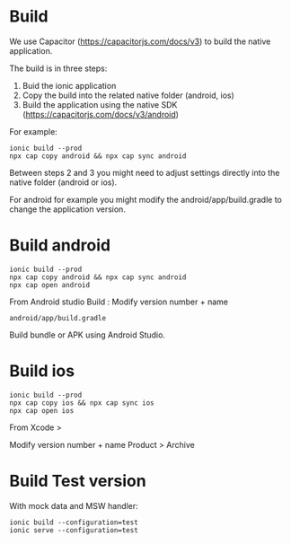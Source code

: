 # Build

We use Capacitor (https://capacitorjs.com/docs/v3) to build the native application.

The build is in three steps:

1. Buid the ionic application
2. Copy the build into the related native folder (android, ios)
3. Build the application using the native SDK (https://capacitorjs.com/docs/v3/android)

For example:

    ionic build --prod
    npx cap copy android && npx cap sync android

Between steps 2 and 3 you might need to adjust settings directly into the
native folder (android or ios).

For android for example you might modify the android/app/build.gradle to change
the application version.

# Build android

    ionic build --prod
    npx cap copy android && npx cap sync android
    npx cap open android

From Android studio Build : Modify version number + name

    android/app/build.gradle

Build bundle or APK using Android Studio.

# Build ios

    ionic build --prod
    npx cap copy ios && npx cap sync ios
    npx cap open ios

From Xcode >

Modify version number + name
Product > Archive

# Build Test version

With mock data and MSW handler:

    ionic build --configuration=test
    ionic serve --configuration=test

